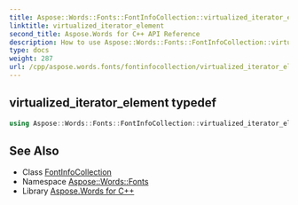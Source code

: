 ```yaml
---
title: Aspose::Words::Fonts::FontInfoCollection::virtualized_iterator_element typedef
linktitle: virtualized_iterator_element
second_title: Aspose.Words for C++ API Reference
description: How to use Aspose::Words::Fonts::FontInfoCollection::virtualized_iterator_element typedef of Aspose::Words::Fonts::FontInfoCollection class in C++.
type: docs
weight: 287
url: /cpp/aspose.words.fonts/fontinfocollection/virtualized_iterator_element/
---
```

## virtualized_iterator_element typedef




```cpp
using Aspose::Words::Fonts::FontInfoCollection::virtualized_iterator_element =  typename iterator_holder_type::virtualized_iterator_element
```

## See Also

* Class [FontInfoCollection](../)
* Namespace [Aspose::Words::Fonts](../../)
* Library [Aspose.Words for C++](../../../)

